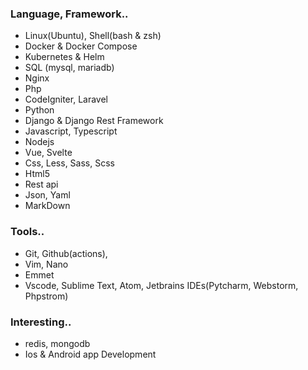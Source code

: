 <!-- ## Hi there 👋 -->


### Language, Framework..

- Linux(Ubuntu), Shell(bash & zsh)
- Docker & Docker Compose
- Kubernetes & Helm
- SQL (mysql, mariadb)
- Nginx
- Php
- CodeIgniter, Laravel
- Python
- Django & Django Rest Framework
- Javascript, Typescript
- Nodejs
- Vue, Svelte
- Css, Less, Sass, Scss
- Html5
- Rest api
- Json, Yaml
- MarkDown

### Tools..
- Git, Github(actions), 
- Vim, Nano
- Emmet
- Vscode, Sublime Text, Atom, Jetbrains IDEs(Pytcharm, Webstorm, Phpstrom)

### Interesting..
- redis, mongodb
- Ios & Android app Development


<!--
**nc2U/nc2U** is a ✨ _special_ ✨ repository because its `README.md` (this file) appears on your GitHub profile.

Here are some ideas to get you started:

- 🔭 I’m currently working on ...
- 🌱 I’m currently learning ...
- 👯 I’m looking to collaborate on ...
- 🤔 I’m looking for help with ...
- 💬 Ask me about ...
- 📫 How to reach me: ...
- 😄 Pronouns: ...
- ⚡ Fun fact: ...
-->
